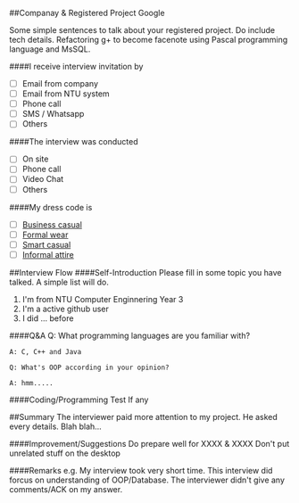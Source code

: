 ##Companay & Registered Project
Google

Some simple sentences to talk about your registered project.
Do include tech details.
Refactoring g+ to become facenote using Pascal programming language and MsSQL.

####I receive interview invitation by
- [ ] Email from company
- [ ] Email from NTU system
- [ ] Phone call
- [ ] SMS / Whatsapp
- [ ] Others

####The interview was conducted
- [ ] On site
- [ ] Phone call
- [ ] Video Chat
- [ ] Others

####My dress code is
- [ ] [Business casual](https://www.google.com.sg/search?client=ubuntu-browser&es_sm=122&tbm=isch&q=Business+Casual&spell=1&sa=X&ei=5j0hVLeAFcu58gWwuoGQAQ&ved=0CBkQvwUoAA)
- [ ] [Formal wear](https://www.google.com.sg/search?client=ubuntu-browser&es_sm=122&tbm=isch&q=Business+Casual&spell=1&sa=X&ei=5j0hVLeAFcu58gWwuoGQAQ&ved=0CBkQvwUoAA#tbm=isch&q=Formal+wear)
- [ ] [Smart casual](https://www.google.com.sg/search?q=Semi-formal&client=ubuntu-browser&es_sm=122&source=lnms&tbm=isch&sa=X&ei=rEAhVKqEOcil8AWKhYLoBA&ved=0CAgQ_AUoAQ&biw=1242&bih=599&dpr=1.1#tbm=isch&q=smart+casual+attire)
- [ ] [Informal attire]()

##Interview Flow
####Self-Introduction
Please fill in some topic you have talked. A simple list will do.
1. I'm from NTU Computer Enginnering Year 3
2. I'm a active github user
3. I did ... before

####Q&A
    Q: What programming languages are you familiar with?

    A: C, C++ and Java

    Q: What's OOP according in your opinion?

    A: hmm.....

####Coding/Programming Test
If any

##Summary
The interviewer paid more attention to my project. He asked every details. Blah blah...

####Improvement/Suggestions
Do prepare well for XXXX & XXXX
Don't put unrelated stuff on the desktop

####Remarks
e.g.
My interview took very short time.
This interview did forcus on understanding of OOP/Database.
The interviewer didn't give any comments/ACK on my answer.